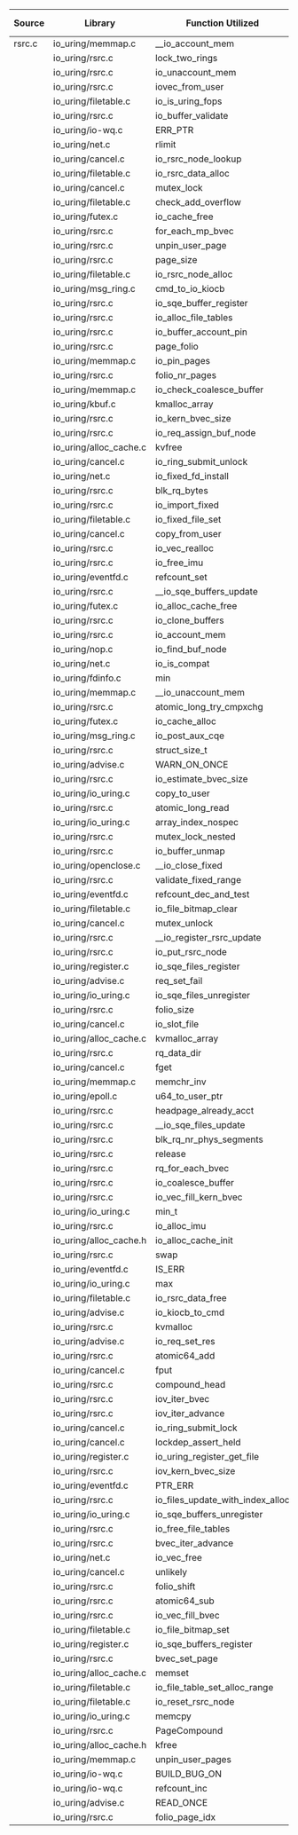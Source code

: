 | Source | Library | Function Utilized | Times Used |
|--------|---------|-------------------|------------|
| rsrc.c | io_uring/memmap.c | __io_account_mem | 1 |
| | io_uring/rsrc.c | lock_two_rings | 1 |
| | io_uring/rsrc.c | io_unaccount_mem | 1 |
| | io_uring/rsrc.c | iovec_from_user | 3 |
| | io_uring/filetable.c | io_is_uring_fops | 2 |
| | io_uring/rsrc.c | io_buffer_validate | 2 |
| | io_uring/io-wq.c | ERR_PTR | 2 |
| | io_uring/net.c | rlimit | 2 |
| | io_uring/cancel.c | io_rsrc_node_lookup | 2 |
| | io_uring/filetable.c | io_rsrc_data_alloc | 2 |
| | io_uring/cancel.c | mutex_lock | 1 |
| | io_uring/filetable.c | check_add_overflow | 7 |
| | io_uring/futex.c | io_cache_free | 3 |
| | io_uring/rsrc.c | for_each_mp_bvec | 1 |
| | io_uring/rsrc.c | unpin_user_page | 1 |
| | io_uring/rsrc.c | page_size | 1 |
| | io_uring/filetable.c | io_rsrc_node_alloc | 5 |
| | io_uring/msg_ring.c | cmd_to_io_kiocb | 2 |
| | io_uring/rsrc.c | io_sqe_buffer_register | 2 |
| | io_uring/rsrc.c | io_alloc_file_tables | 1 |
| | io_uring/rsrc.c | io_buffer_account_pin | 1 |
| | io_uring/rsrc.c | page_folio | 3 |
| | io_uring/memmap.c | io_pin_pages | 1 |
| | io_uring/rsrc.c | folio_nr_pages | 1 |
| | io_uring/memmap.c | io_check_coalesce_buffer | 1 |
| | io_uring/kbuf.c | kmalloc_array | 1 |
| | io_uring/rsrc.c | io_kern_bvec_size | 1 |
| | io_uring/rsrc.c | io_req_assign_buf_node | 1 |
| | io_uring/alloc_cache.c | kvfree | 4 |
| | io_uring/cancel.c | io_ring_submit_unlock | 4 |
| | io_uring/net.c | io_fixed_fd_install | 1 |
| | io_uring/rsrc.c | blk_rq_bytes | 1 |
| | io_uring/rsrc.c | io_import_fixed | 1 |
| | io_uring/filetable.c | io_fixed_file_set | 2 |
| | io_uring/cancel.c | copy_from_user | 11 |
| | io_uring/rsrc.c | io_vec_realloc | 2 |
| | io_uring/rsrc.c | io_free_imu | 2 |
| | io_uring/eventfd.c | refcount_set | 2 |
| | io_uring/rsrc.c | __io_sqe_buffers_update | 1 |
| | io_uring/futex.c | io_alloc_cache_free | 2 |
| | io_uring/rsrc.c | io_clone_buffers | 1 |
| | io_uring/rsrc.c | io_account_mem | 1 |
| | io_uring/nop.c | io_find_buf_node | 2 |
| | io_uring/net.c | io_is_compat | 1 |
| | io_uring/fdinfo.c | min | 1 |
| | io_uring/memmap.c | __io_unaccount_mem | 1 |
| | io_uring/rsrc.c | atomic_long_try_cmpxchg | 1 |
| | io_uring/futex.c | io_cache_alloc | 2 |
| | io_uring/msg_ring.c | io_post_aux_cqe | 1 |
| | io_uring/rsrc.c | struct_size_t | 2 |
| | io_uring/advise.c | WARN_ON_ONCE | 3 |
| | io_uring/rsrc.c | io_estimate_bvec_size | 1 |
| | io_uring/io_uring.c | copy_to_user | 1 |
| | io_uring/rsrc.c | atomic_long_read | 1 |
| | io_uring/io_uring.c | array_index_nospec | 3 |
| | io_uring/rsrc.c | mutex_lock_nested | 1 |
| | io_uring/rsrc.c | io_buffer_unmap | 1 |
| | io_uring/openclose.c | __io_close_fixed | 1 |
| | io_uring/rsrc.c | validate_fixed_range | 3 |
| | io_uring/eventfd.c | refcount_dec_and_test | 1 |
| | io_uring/filetable.c | io_file_bitmap_clear | 1 |
| | io_uring/cancel.c | mutex_unlock | 2 |
| | io_uring/rsrc.c | __io_register_rsrc_update | 3 |
| | io_uring/rsrc.c | io_put_rsrc_node | 2 |
| | io_uring/register.c | io_sqe_files_register | 1 |
| | io_uring/advise.c | req_set_fail | 1 |
| | io_uring/io_uring.c | io_sqe_files_unregister | 1 |
| | io_uring/rsrc.c | folio_size | 1 |
| | io_uring/cancel.c | io_slot_file | 1 |
| | io_uring/alloc_cache.c | kvmalloc_array | 2 |
| | io_uring/rsrc.c | rq_data_dir | 1 |
| | io_uring/cancel.c | fget | 3 |
| | io_uring/memmap.c | memchr_inv | 1 |
| | io_uring/epoll.c | u64_to_user_ptr | 9 |
| | io_uring/rsrc.c | headpage_already_acct | 1 |
| | io_uring/rsrc.c | __io_sqe_files_update | 1 |
| | io_uring/rsrc.c | blk_rq_nr_phys_segments | 1 |
| | io_uring/rsrc.c | release | 1 |
| | io_uring/rsrc.c | rq_for_each_bvec | 1 |
| | io_uring/rsrc.c | io_coalesce_buffer | 1 |
| | io_uring/rsrc.c | io_vec_fill_kern_bvec | 1 |
| | io_uring/io_uring.c | min_t | 3 |
| | io_uring/rsrc.c | io_alloc_imu | 2 |
| | io_uring/alloc_cache.h | io_alloc_cache_init | 2 |
| | io_uring/rsrc.c | swap | 1 |
| | io_uring/eventfd.c | IS_ERR | 7 |
| | io_uring/io_uring.c | max | 1 |
| | io_uring/filetable.c | io_rsrc_data_free | 3 |
| | io_uring/advise.c | io_kiocb_to_cmd | 3 |
| | io_uring/rsrc.c | kvmalloc | 1 |
| | io_uring/advise.c | io_req_set_res | 1 |
| | io_uring/rsrc.c | atomic64_add | 1 |
| | io_uring/cancel.c | fput | 6 |
| | io_uring/rsrc.c | compound_head | 4 |
| | io_uring/rsrc.c | iov_iter_bvec | 3 |
| | io_uring/rsrc.c | iov_iter_advance | 1 |
| | io_uring/cancel.c | io_ring_submit_lock | 4 |
| | io_uring/cancel.c | lockdep_assert_held | 3 |
| | io_uring/register.c | io_uring_register_get_file | 1 |
| | io_uring/rsrc.c | iov_kern_bvec_size | 1 |
| | io_uring/eventfd.c | PTR_ERR | 7 |
| | io_uring/rsrc.c | io_files_update_with_index_alloc | 1 |
| | io_uring/io_uring.c | io_sqe_buffers_unregister | 1 |
| | io_uring/rsrc.c | io_free_file_tables | 1 |
| | io_uring/rsrc.c | bvec_iter_advance | 1 |
| | io_uring/net.c | io_vec_free | 2 |
| | io_uring/cancel.c | unlikely | 14 |
| | io_uring/rsrc.c | folio_shift | 1 |
| | io_uring/rsrc.c | atomic64_sub | 1 |
| | io_uring/rsrc.c | io_vec_fill_bvec | 1 |
| | io_uring/filetable.c | io_file_bitmap_set | 2 |
| | io_uring/register.c | io_sqe_buffers_register | 1 |
| | io_uring/rsrc.c | bvec_set_page | 2 |
| | io_uring/alloc_cache.c | memset | 3 |
| | io_uring/filetable.c | io_file_table_set_alloc_range | 2 |
| | io_uring/filetable.c | io_reset_rsrc_node | 2 |
| | io_uring/io_uring.c | memcpy | 1 |
| | io_uring/rsrc.c | PageCompound | 3 |
| | io_uring/alloc_cache.h | kfree | 2 |
| | io_uring/memmap.c | unpin_user_pages | 3 |
| | io_uring/io-wq.c | BUILD_BUG_ON | 1 |
| | io_uring/io-wq.c | refcount_inc | 1 |
| | io_uring/advise.c | READ_ONCE | 3 |
| | io_uring/rsrc.c | folio_page_idx | 2 |